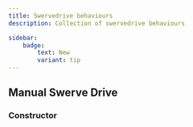 ```yaml
---
title: Swervedrive behaviours
description: Collection of swervedrive behaviours

sidebar:
    badge:
        text: New
        variant: tip
---
```


## Manual Swerve Drive

### Constructor

